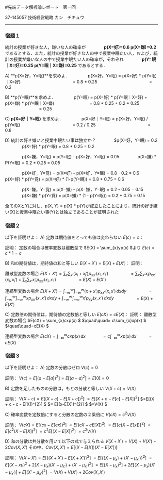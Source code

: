 <script src='https://cdnjs.cloudflare.com/ajax/libs/mathjax/2.7.0/MathJax.js?config=TeX-MML-AM_CHTML'></script>

#先端データ解析論レポート　第一回

37-145057
技術経営戦略
カン　チキュウ

---

### 宿題１
統計の授業が好きな人，嫌いな人の確率が
&emsp;&emsp;&emsp;&emsp;**p(X=好)=0.8 p(X=嫌)=0.2**
であるとする．また，統計の授業が好きな人の中で授業中眠たい人，および，統計の授業が嫌いな人の中で授業中眠たい人の確率が，それぞれ
&emsp;&emsp;&emsp;&emsp;**p(Y=眠｜X=好)=0.25 p(Y=眠｜X=嫌)=0.25**
であるとする．

A) **p(X=好，Y=眠)**を求めよ．
&emsp;&emsp;&emsp;&emsp;p(X=好，Y=眠) = p(X=好) * p(Y=眠｜X=好) 
&emsp;&emsp;&emsp;&emsp;&emsp;&emsp;&emsp;&emsp;&emsp;&emsp;&emsp;&emsp;= 0.8 * 0.25 
&emsp;&emsp;&emsp;&emsp;&emsp;&emsp;&emsp;&emsp;&emsp;&emsp;&emsp;&emsp;= 0.2

B) **p(Y=眠)**を求めよ．
&emsp;&emsp;&emsp;&emsp;p(Y=眠) = p(X=好) * p(Y=眠｜X=好) + p(X=嫌) * p(Y=眠｜X=嫌) 
&emsp;&emsp;&emsp;&emsp;&emsp;&emsp;&emsp;&emsp;= 0.8 * 0.25 + 0.2 * 0.25 
&emsp;&emsp;&emsp;&emsp;&emsp;&emsp;&emsp;&emsp;= 0.25

C) **p(X=好｜Y=眠)** を求めよ．
&emsp;&emsp;&emsp;&emsp;p(X=好｜Y=眠) = p(X=好，Y=眠) / p(Y=眠) 
&emsp;&emsp;&emsp;&emsp;&emsp;&emsp;&emsp;&emsp;&emsp;&emsp;&emsp;&emsp;= 0.2 / 0.25 
&emsp;&emsp;&emsp;&emsp;&emsp;&emsp;&emsp;&emsp;&emsp;&emsp;&emsp;&emsp;= 0.8

D) 統計の好き嫌いと授業中眠たい事は独立か？
&emsp;&emsp;&emsp;&emsp;$p(X=好，Y=眠) = 0.2
&emsp;&emsp;&emsp;&emsp;p(X=好) * p(Y=眠) = 0.8 * 0.25 = 0.2

&emsp;&emsp;&emsp;&emsp;p(X=嫌，Y=眠) = p(Y=眠) - p(X=好，Y=眠) = 0.05
&emsp;&emsp;&emsp;&emsp;p(X=嫌) * P(Y=眠)  = 0.2 * 0.25 = 0.05

&emsp;&emsp;&emsp;&emsp;p(X=好，Y=覚) = p(X=好) - p(X=好，Y=眠)  = 0.8 - 0.2 = 0.6
&emsp;&emsp;&emsp;&emsp;p(X=好) * p(Y=覚) = p(X=好) * (1-p(Y=眠)) = 0.8 * 0.75 = 0.6

&emsp;&emsp;&emsp;&emsp;p(X=嫌，Y=覚)  = p(X=嫌) - p(X=嫌，Y=眠) = 0.2 - 0.05 = 0.15
&emsp;&emsp;&emsp;&emsp;p(X=嫌) * p(Y=覚) = p(X=嫌)  * (1  - p(Y=眠)) = 0.2 * 0.75 = 0.15
         
全てのXとYに対し、p(X, Y) = p(X) * p(Y)が成立したことにより、統計の好き嫌い(X)と授業中眠たい事(Y)とは独立であることが証明された


### 宿題２
 以下を証明せよ：
A) 定数は期待値をとっても値は変わらない $E(c) = c$：

証明：
定数の場合は確率変数は離散型で
$E(X) = \sum_{x}yp(x) $より
$E(c) =  c * 1 = c$

B) 和の期待値は，期待値の和と等しい $E(X + X') = E(X)+E(X')$：
証明：

離散型変数の場合
$E(X + X') = \sum_{x}\sum_{x'}(x_{i}+x_{i}')p_{xx'}(x_{i},x_{i}')$
$\quad\quad\quad\quad= \sum_{x}\sum_{x'}x_{i}p_{xx'}(x_{i},x_{i}')+\sum_{x}\sum_{x'}x_{i}'p_{xx'}(x_{i},x_{i}')$
$\quad\quad\quad\quad= E(X) + E(X')$

連続型変数の場合
$E(X+X') =   \int_{-\infty}^{\infty}  \int_{-\infty}^{\infty}  (x+x')p_{xx'}(x,x')\,dxdy$
$\quad\quad\quad\quad=   \int_{-\infty}^{\infty}  \int_{-\infty}^{\infty}xp_{xx'}(x,x')\,dxdy + \int_{-\infty}^{\infty}  \int_{-\infty}^{\infty}x'p_{xy}(x,x')\,dxdy$
$\quad\quad\quad\quad=  E(X) + E(X')$


C) 定数倍の期待値は，期待値の定数倍と等しい $E(cX) = cE(X)$：
証明：
離散型変数の場合
$E(cX) = \sum_{x}cxp(x) $
$\quad\quad= c\sum_{x}xp(x) $
$\quad\quad=cE(X) $

連続型変数の場合
$E(cX) =  \int_{-\infty}^{\infty} cxp(x)\,dx$
$\quad\quad\quad=c\int_{-\infty}^{\infty} xp(x)\,dx$
$\quad\quad=cE(X)$


### 宿題３
 以下を証明せよ：
A) 定数の分散はゼロ 
$V(c) = 0$

証明：
$V(c) = E[(a-E[a])^{2}] = E[(a-a)^{2}] = E[0] = 0$

B) 定数を足したものの分散は，もとの分散と等しい 
$V(X + c) = V(X)$

証明：
$V(X + c) = E[(X+c)-E[X+c])^{2}]$
$= E[(X+c-E[c] -E[X])^{2}]$ 
$=E[(X + c - c - E[X])^{2}] $
$= E[(x-E[X])^{2}] $
$=V(X) $

C) 確率変数を定数倍にすると分散の定数の２乗倍に 
$V(cX) = c^{2}V(X)$

証明：
$V(cX) = E[(cx-E[cx])^{2}]$
$=E[(cX-cE[X])^{2}]$
$=E[\{c(X-E[x])\}^{2}]$ 
$= E[c^{2}(X-E[X])^{2}]$
$=c^{2}E[(X-E[X])^{2}]$
$=c^{2}V(X)$

D) 和の分散は共分散を用いて以下の式で与えられる
$V (X + X′) = V (X) + V (X′) + 2Cov(X,X′)$
その中、$Cov(X,X′) = E[(X − E[X])(X′ − E[X′])]$

証明：
$V(X + X') = E[\{(X+X')-E(X+X')\}^2]$
$=E[\{(X - \mu_{x})+(X' - \mu_{x'})\}^{2}]$
$=E[(X-x\mu_{})^{2} + 2(X-\mu_{x})(X'-\mu_{x'})+(X' - \mu_{x'})^{2}]$
$=E[(X-\mu_x)^{2}]+2E[(X-\mu_{x})(X'-\mu_{x'})]+E[(X'-\mu_{x'})^{2}]$
$= V (X) + V (X′) + 2Cov(X,X′)$

